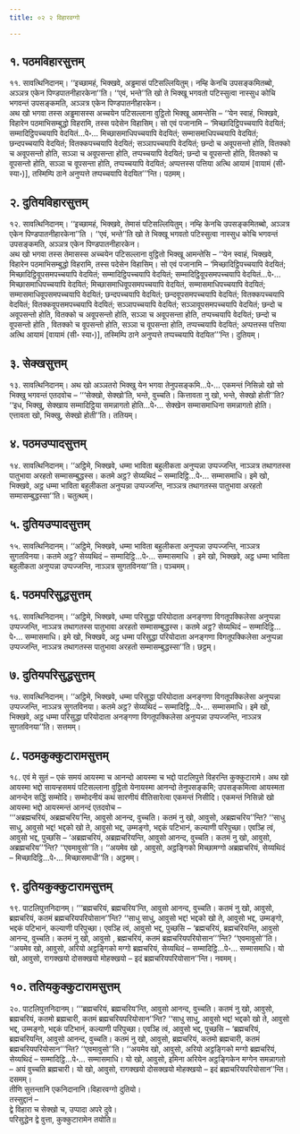 ```yaml
---
title: ०२ २ विहारवग्गो

---
```



## १. पठमविहारसुत्तम्

११. सावत्थिनिदानम्। ‘‘इच्छामहं, भिक्खवे, अड्ढमासं पटिसल्लियितुम्। नम्हि केनचि उपसङ्कमितब्बो, अञ्ञत्र एकेन पिण्डपातनीहारकेना’’ति। ‘‘एवं, भन्ते’’ति खो ते भिक्खू भगवतो पटिस्सुत्वा नास्सुध कोचि भगवन्तं उपसङ्कमति, अञ्ञत्र एकेन पिण्डपातनीहारकेन।  
अथ खो भगवा तस्स अड्ढमासस्स अच्चयेन पटिसल्लाना वुट्ठितो भिक्खू आमन्तेसि – ‘‘येन स्वाहं, भिक्खवे, विहारेन पठमाभिसम्बुद्धो विहरामि, तस्स पदेसेन विहासिम्। सो एवं पजानामि – ‘मिच्छादिट्ठिपच्चयापि वेदयितं; सम्मादिट्ठिपच्चयापि वेदयितं…पे॰… मिच्छासमाधिपच्चयापि वेदयितं; सम्मासमाधिपच्चयापि वेदयितं; छन्दपच्चयापि वेदयितं; वितक्कपच्चयापि वेदयितं; सञ्ञापच्चयापि वेदयितं; छन्दो च अवूपसन्तो होति, वितक्को च अवूपसन्तो होति, सञ्ञा च अवूपसन्ता होति, तप्पच्चयापि वेदयितं; छन्दो च वूपसन्तो होति, वितक्को च वूपसन्तो होति, सञ्ञा च वूपसन्ता होति, तप्पच्चयापि वेदयितं; अप्पत्तस्स पत्तिया अत्थि आयामं [वायामं (सी॰ स्या॰)], तस्मिम्पि ठाने अनुप्पत्ते तप्पच्चयापि वेदयित’’’न्ति। पठमम्।  


## २. दुतियविहारसुत्तम्

१२. सावत्थिनिदानम्। ‘‘इच्छामहं, भिक्खवे, तेमासं पटिसल्लियितुम्। नम्हि केनचि उपसङ्कमितब्बो, अञ्ञत्र एकेन पिण्डपातनीहारकेना’’ति । ‘‘एवं, भन्ते’’ति खो ते भिक्खू भगवतो पटिस्सुत्वा नास्सुध कोचि भगवन्तं उपसङ्कमति, अञ्ञत्र एकेन पिण्डपातनीहारकेन।  
अथ खो भगवा तस्स तेमासस्स अच्चयेन पटिसल्लाना वुट्ठितो भिक्खू आमन्तेसि – ‘‘येन स्वाहं, भिक्खवे, विहारेन पठमाभिसम्बुद्धो विहरामि, तस्स पदेसेन विहासिम्। सो एवं पजानामि – ‘मिच्छादिट्ठिपच्चयापि वेदयितं; मिच्छादिट्ठिवूपसमपच्चयापि वेदयितं; सम्मादिट्ठिपच्चयापि वेदयितं; सम्मादिट्ठिवूपसमपच्चयापि वेदयितं…पे॰… मिच्छासमाधिपच्चयापि वेदयितं; मिच्छासमाधिवूपसमपच्चयापि वेदयितं, सम्मासमाधिपच्चयापि वेदयितं; सम्मासमाधिवूपसमपच्चयापि वेदयितं; छन्दपच्चयापि वेदयितं; छन्दवूपसमपच्चयापि वेदयितं; वितक्कपच्चयापि वेदयितं; वितक्कवूपसमपच्चयापि वेदयितं; सञ्ञापच्चयापि वेदयितं; सञ्ञावूपसमपच्चयापि वेदयितं; छन्दो च अवूपसन्तो होति, वितक्को च अवूपसन्तो होति, सञ्ञा च अवूपसन्ता होति, तप्पच्चयापि वेदयितं; छन्दो च वूपसन्तो होति , वितक्को च वूपसन्तो होति, सञ्ञा च वूपसन्ता होति, तप्पच्चयापि वेदयितं; अप्पत्तस्स पत्तिया अत्थि आयामं [वायामं (सी॰ स्या॰)], तस्मिम्पि ठाने अनुप्पत्ते तप्पच्चयापि वेदयित’’’न्ति। दुतियम्।  


## ३. सेक्खसुत्तम्

१३. सावत्थिनिदानम्। अथ खो अञ्ञतरो भिक्खु येन भगवा तेनुपसङ्कमि…पे॰… एकमन्तं निसिन्नो खो सो भिक्खु भगवन्तं एतदवोच – ‘‘‘सेक्खो, सेक्खो’ति, भन्ते, वुच्चति। कित्तावता नु खो, भन्ते, सेक्खो होती’’ति?  
‘‘इध, भिक्खु, सेक्खाय सम्मादिट्ठिया समन्नागतो होति…पे॰… सेक्खेन सम्मासमाधिना समन्नागतो होति। एत्तावता खो, भिक्खु, सेक्खो होती’’ति। ततियम्।  


## ४. पठमउप्पादसुत्तम्

१४. सावत्थिनिदानम्। ‘‘अट्ठिमे, भिक्खवे, धम्मा भाविता बहुलीकता अनुप्पन्ना उप्पज्जन्ति, नाञ्ञत्र तथागतस्स पातुभावा अरहतो सम्मासम्बुद्धस्स। कतमे अट्ठ? सेय्यथिदं – सम्मादिट्ठि…पे॰… सम्मासमाधि। इमे खो, भिक्खवे, अट्ठ धम्मा भाविता बहुलीकता अनुप्पन्ना उप्पज्जन्ति, नाञ्ञत्र तथागतस्स पातुभावा अरहतो सम्मासम्बुद्धस्सा’’ति। चतुत्थम्।  


## ५. दुतियउप्पादसुत्तम्

१५. सावत्थिनिदानम्। ‘‘अट्ठिमे, भिक्खवे, धम्मा भाविता बहुलीकता अनुप्पन्ना उप्पज्जन्ति, नाञ्ञत्र सुगतविनया। कतमे अट्ठ? सेय्यथिदं – सम्मादिट्ठि…पे॰… सम्मासमाधि । इमे खो, भिक्खवे, अट्ठ धम्मा भाविता बहुलीकता अनुप्पन्ना उप्पज्जन्ति, नाञ्ञत्र सुगतविनया’’ति। पञ्चमम्।  


## ६. पठमपरिसुद्धसुत्तम्

१६. सावत्थिनिदानम्। ‘‘अट्ठिमे, भिक्खवे, धम्मा परिसुद्धा परियोदाता अनङ्गणा विगतूपक्किलेसा अनुप्पन्ना उप्पज्जन्ति, नाञ्ञत्र तथागतस्स पातुभावा अरहतो सम्मासम्बुद्धस्स। कतमे अट्ठ? सेय्यथिदं – सम्मादिट्ठि…पे॰… सम्मासमाधि। इमे खो, भिक्खवे, अट्ठ धम्मा परिसुद्धा परियोदाता अनङ्गणा विगतूपक्किलेसा अनुप्पन्ना उप्पज्जन्ति, नाञ्ञत्र तथागतस्स पातुभावा अरहतो सम्मासम्बुद्धस्सा’’ति। छट्ठम्।  


## ७. दुतियपरिसुद्धसुत्तम्

१७. सावत्थिनिदानम्। ‘‘अट्ठिमे, भिक्खवे, धम्मा परिसुद्धा परियोदाता अनङ्गणा विगतूपक्किलेसा अनुप्पन्ना उप्पज्जन्ति, नाञ्ञत्र सुगतविनया। कतमे अट्ठ? सेय्यथिदं – सम्मादिट्ठि…पे॰… सम्मासमाधि। इमे खो, भिक्खवे, अट्ठ धम्मा परिसुद्धा परियोदाता अनङ्गणा विगतूपक्किलेसा अनुप्पन्ना उप्पज्जन्ति, नाञ्ञत्र सुगतविनया’’ति। सत्तमम्।  


## ८. पठमकुक्कुटारामसुत्तम्

१८. एवं मे सुतं – एकं समयं आयस्मा च आनन्दो आयस्मा च भद्दो पाटलिपुत्ते विहरन्ति कुक्कुटारामे। अथ खो आयस्मा भद्दो सायन्हसमयं पटिसल्लाना वुट्ठितो येनायस्मा आनन्दो तेनुपसङ्कमि; उपसङ्कमित्वा आयस्मता आनन्देन सद्धिं सम्मोदि। सम्मोदनीयं कथं सारणीयं वीतिसारेत्वा एकमन्तं निसीदि। एकमन्तं निसिन्नो खो आयस्मा भद्दो आयस्मन्तं आनन्दं एतदवोच –  
‘‘‘अब्रह्मचरियं, अब्रह्मचरिय’न्ति, आवुसो आनन्द, वुच्चति। कतमं नु खो, आवुसो, अब्रह्मचरिय’’न्ति? ‘‘साधु साधु, आवुसो भद्द! भद्दको खो ते, आवुसो भद्द, उम्मङ्गो, भद्दकं पटिभानं, कल्याणी परिपुच्छा। एवञ्हि त्वं, आवुसो भद्द, पुच्छसि – ‘अब्रह्मचरियं, अब्रह्मचरियन्ति, आवुसो आनन्द, वुच्चति। कतमं नु खो, आवुसो, अब्रह्मचरिय’’’न्ति? ‘‘एवमावुसो’’ति। ‘‘अयमेव खो , आवुसो, अट्ठङ्गिको मिच्छामग्गो अब्रह्मचरियं, सेय्यथिदं – मिच्छादिट्ठि…पे॰… मिच्छासमाधी’’ति। अट्ठमम्।  


## ९. दुतियकुक्कुटारामसुत्तम्

१९. पाटलिपुत्तनिदानम्। ‘‘‘ब्रह्मचरियं, ब्रह्मचरिय’न्ति, आवुसो आनन्द, वुच्चति। कतमं नु खो, आवुसो, ब्रह्मचरियं, कतमं ब्रह्मचरियपरियोसान’’न्ति? ‘‘साधु साधु, आवुसो भद्द! भद्दको खो ते, आवुसो भद्द, उम्मङ्गो, भद्दकं पटिभानं, कल्याणी परिपुच्छा। एवञ्हि त्वं, आवुसो भद्द, पुच्छसि – ‘ब्रह्मचरियं, ब्रह्मचरियन्ति, आवुसो आनन्द, वुच्चति। कतमं नु खो, आवुसो , ब्रह्मचरियं, कतमं ब्रह्मचरियपरियोसान’’’न्ति? ‘‘एवमावुसो’’ति। ‘‘अयमेव खो, आवुसो, अरियो अट्ठङ्गिको मग्गो ब्रह्मचरियं, सेय्यथिदं – सम्मादिट्ठि…पे॰… सम्मासमाधि। यो खो, आवुसो, रागक्खयो दोसक्खयो मोहक्खयो – इदं ब्रह्मचरियपरियोसान’’न्ति। नवमम्।  


## १०. ततियकुक्कुटारामसुत्तम्

२०. पाटलिपुत्तनिदानम्। ‘‘‘ब्रह्मचरियं, ब्रह्मचरिय’न्ति, आवुसो आनन्द, वुच्चति। कतमं नु खो, आवुसो, ब्रह्मचरियं, कतमो ब्रह्मचारी, कतमं ब्रह्मचरियपरियोसान’’न्ति? ‘‘साधु साधु, आवुसो भद्द! भद्दको खो ते, आवुसो भद्द, उम्मङ्गो, भद्दकं पटिभानं, कल्याणी परिपुच्छा। एवञ्हि त्वं, आवुसो भद्द, पुच्छसि – ‘ब्रह्मचरियं, ब्रह्मचरियन्ति, आवुसो आनन्द, वुच्चति। कतमं नु खो, आवुसो, ब्रह्मचरियं, कतमो ब्रह्मचारी, कतमं ब्रह्मचरियपरियोसान’’’न्ति? ‘‘एवमावुसो’’ति। ‘‘अयमेव खो, आवुसो, अरियो अट्ठङ्गिको मग्गो ब्रह्मचरियं, सेय्यथिदं – सम्मादिट्ठि…पे॰… सम्मासमाधि। यो खो, आवुसो, इमिना अरियेन अट्ठङ्गिकेन मग्गेन समन्नागतो – अयं वुच्चति ब्रह्मचारी। यो खो, आवुसो, रागक्खयो दोसक्खयो मोहक्खयो – इदं ब्रह्मचरियपरियोसान’’न्ति। दसमम्।  
तीणि सुत्तन्तानि एकनिदानानि।विहारवग्गो दुतियो।  
तस्सुद्दानं –  
द्वे विहारा च सेक्खो च, उप्पादा अपरे दुवे।  
परिसुद्धेन द्वे वुत्ता, कुक्कुटारामेन तयोति॥  
